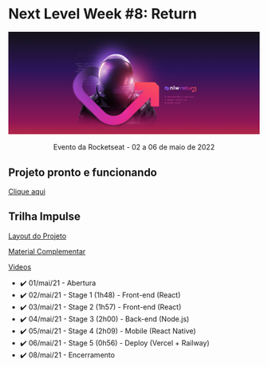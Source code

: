 # Next Level Week #8: Return

![nlw-heat-impulse-logo](./archive/nlw-return.png)

<p align="center">Evento da Rocketseat - 02 a 06 de maio de 2022</p>

## Projeto pronto e funcionando

[Clique aqui](https://nlw-return-impulse-vitorhonna.vercel.app/)

## Trilha Impulse

[Layout do Projeto](https://www.figma.com/community/file/1102912516166573468/Feedback-Widget)

[Material Complementar](https://efficient-sloth-d85.notion.site/Impulse-58f2daadb8e1433894420cbc57571087)

[Videos](https://nextlevelweek.com/episodios/impulse/aula-1/edicao/8)

<!-- ❌✔️ -->

- ✔️ 01/mai/21 - Abertura
- ✔️ 02/mai/21 - Stage 1 (1h48) - Front-end (React)
- ✔️ 03/mai/21 - Stage 2 (1h57) - Front-end (React)
- ✔️ 04/mai/21 - Stage 3 (2h00) - Back-end (Node.js)
- ✔️ 05/mai/21 - Stage 4 (2h09) - Mobile (React Native)
- ✔️ 06/mai/21 - Stage 5 (0h56) - Deploy (Vercel + Railway)
- ✔️ 08/mai/21 - Encerramento

